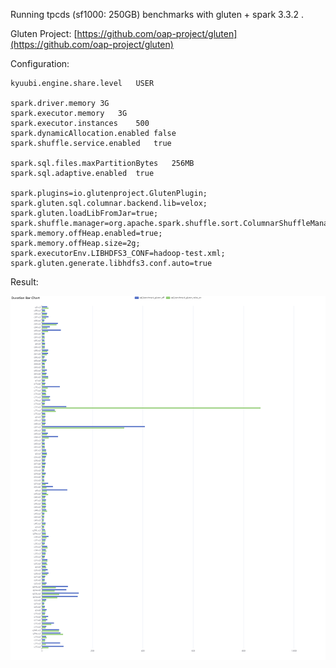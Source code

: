 Running tpcds (sf1000: 250GB) benchmarks with gluten + spark 3.3.2 .

Gluten Project: [https://github.com/oap-project/gluten](https://github.com/oap-project/gluten)

Configuration:

```
kyuubi.engine.share.level	USER

spark.driver.memory	3G
spark.executor.memory	3G
spark.executor.instances	500
spark.dynamicAllocation.enabled	false
spark.shuffle.service.enabled	true

spark.sql.files.maxPartitionBytes	256MB
spark.sql.adaptive.enabled	true

spark.plugins=io.glutenproject.GlutenPlugin;
spark.gluten.sql.columnar.backend.lib=velox;
spark.gluten.loadLibFromJar=true;
spark.shuffle.manager=org.apache.spark.shuffle.sort.ColumnarShuffleManager;
spark.memory.offHeap.enabled=true;
spark.memory.offHeap.size=2g;
spark.executorEnv.LIBHDFS3_CONF=hadoop-test.xml;
spark.gluten.generate.libhdfs3.conf.auto=true
```

Result:

![gluten_spark_3.3.2_chart](./gluten_spark_3.3.2_chart.png)